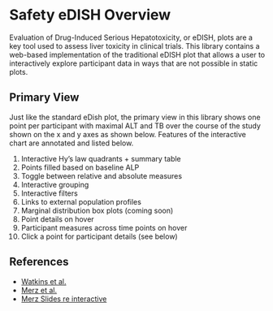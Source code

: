 # Safety eDISH Overview

Evaluation of Drug-Induced Serious Hepatotoxicity, or eDISH, plots are a key tool used to assess liver toxicity in clinical trials. This library contains a web-based implementation of the traditional eDISH plot that allows a user to interactively explore participant data in ways that are not possible in static plots. 

## Primary View

Just like the standard eDish plot, the primary view in this library shows one point per participant with maximal ALT and TB over the course of the study shown on the x and y axes as shown below. Features of the interactive chart are annotated and listed below.



1. Interactive Hy’s law quadrants + summary table
2. Points filled based on baseline ALP
3. Toggle between relative and absolute measures
4. Interactive grouping
5. Interactive filters
6. Links to external population profiles
7. Marginal distribution box plots (coming soon)
8. Point details on hover 
9. Participant measures across time points on hover
10. Click a point for participant details (see below)

## References
- [Watkins et al.](https://link.springer.com/article/10.2165%2F11586600-000000000-00000)
- [Merz et al.](https://www.ncbi.nlm.nih.gov/pmc/articles/PMC4212156/)
- [Merz Slides re interactive](https://www.aasld.org/sites/default/files/documents/2013/2013%204B_3__M_Merz-n.pdf)
